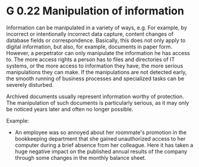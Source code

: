 G 0.22 Manipulation of information
=====================================

Information can be manipulated in a variety of ways, e.g. For example, by incorrect or intentionally incorrect data capture, content changes of database fields or correspondence. Basically, this does not only apply to digital information, but also, for example, documents in paper form. However, a perpetrator can only manipulate the information he has access to. The more access rights a person has to files and directories of IT systems, or the more access to information they have, the more serious manipulations they can make. If the manipulations are not detected early, the smooth running of business processes and specialized tasks can be severely disturbed.

Archived documents usually represent information worthy of protection. The manipulation of such documents is particularly serious, as it may only be noticed years later and often no longer possible.

Example:

* An employee was so annoyed about her roommate's promotion in the bookkeeping department that she gained unauthorized access to her computer during a brief absence from her colleague. Here it has taken a huge negative impact on the published annual results of the company through some changes in the monthly balance sheet.
